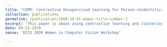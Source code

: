 ```yaml
---
title: "CUPR: Contrastive Unsupervised learning for Person-reidentification."
collection: publications
permalink: /publication/2009-10-01-paper-title-number-1
excerpt: 'This paper is about using contrastive learning and clustering based-method for person re-identification task.'
date: 08-23-2020
venue: 'ECCV 2020 Women in Computer Vision Workshop'

---
```


